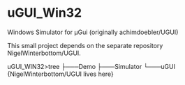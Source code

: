 # uGUI_Win32
Windows Simulator for µGui (originally achimdoebler/UGUI)

This small project depends on the separate repository NigelWinterbottom/UGUI.

uGUI_WIN32>tree
├───Demo
├───Simulator
└───uGUI {NigelWinterbottom/UGUI lives here}
